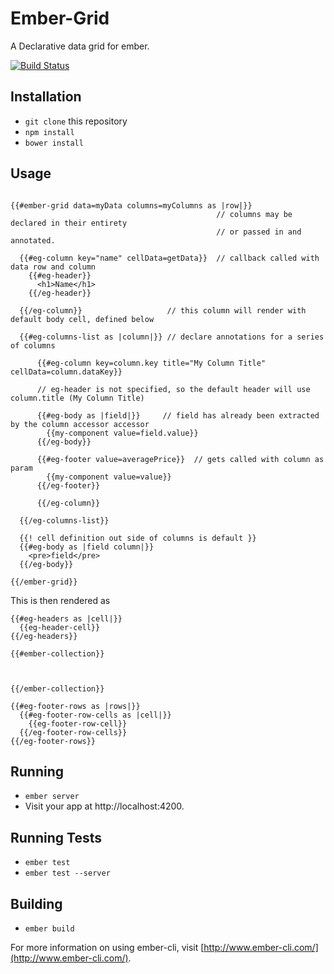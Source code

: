 # Ember-Grid

A Declarative data grid for ember.

[![Build Status](https://travis-ci.org/shaunc/ember-grid.svg?branch=master)](https://travis-ci.org/shaunc/ember-grid)

## Installation

* `git clone` this repository
* `npm install`
* `bower install`

## Usage

```

{{#ember-grid data=myData columns=myColumns as |row|}} 
                                              // columns may be declared in their entirety
                                              // or passed in and annotated.

  {{#eg-column key="name" cellData=getData}}  // callback called with data row and column
    {{#eg-header}}
      <h1>Name</h1>
    {{/eg-header}}

  {{/eg-column}}                   // this column will render with default body cell, defined below

  {{#eg-columns-list as |column|}} // declare annotations for a series of columns
  
	  {{#eg-column key=column.key title="My Column Title" cellData=column.dataKey}}
	   
      // eg-header is not specified, so the default header will use column.title (My Column Title)

      {{#eg-body as |field|}}     // field has already been extracted by the column accessor accessor
        {{my-component value=field.value}}
      {{/eg-body}}

      {{#eg-footer value=averagePrice}}  // gets called with column as param
        {{my-component value=value}}
      {{/eg-footer}}

	  {{/eg-column}}

  {{/eg-columns-list}}

  {{! cell definition out side of columns is default }}
  {{#eg-body as |field column|}}
    <pre>field</pre>
  {{/eg-body}}

{{/ember-grid}}
```


This is then rendered as
```
{{#eg-headers as |cell|}}
  {{eg-header-cell}}
{{/eg-headers}}

{{#ember-collection}}
  
	

{{/ember-collection}}

{{#eg-footer-rows as |rows|}}
  {{#eg-footer-row-cells as |cell|}}
    {{eg-footer-row-cell}}
  {{/eg-footer-row-cells}}
{{/eg-footer-rows}}
```



## Running

* `ember server`
* Visit your app at http://localhost:4200.

## Running Tests

* `ember test`
* `ember test --server`

## Building

* `ember build`

For more information on using ember-cli, visit [http://www.ember-cli.com/](http://www.ember-cli.com/).
